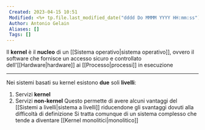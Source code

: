 ```yaml
---
 Created: 2023-04-15 10:51
 Modified: <%+ tp.file.last_modified_date("dddd Do MMMM YYYY HH:mm:ss") %>
 Author: Antonio Gelain
 Aliases: []
 Tags: []
---
```


Il **kernel** è il **nucleo** di un [[Sistema operativo|sistema operativo]], ovvero il software che fornisce un accesso sicuro e controllato dell'[[Hardware|hardware]] ai [[Processo|processi]] in esecuzione

---

Nei sistemi basati su kernel esistono **due** soli **livelli**:
1. Servizi **kernel**
2. Servizi **non-kernel**
Questo permette di avere alcuni vantaggi del [[Sistemi a livelli|sistema a livelli]] riducendone gli svantaggi dovuti alla difficoltà di definizione
Si tratta comunque di un sistema complesso che tende a diventare [[Kernel monolitici|monolitico]]